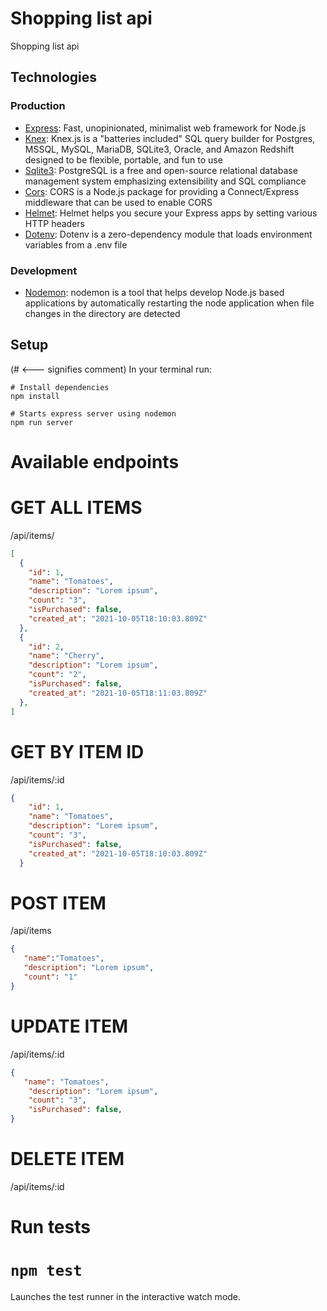 # Shopping list api
Shopping list api

## Technologies

### Production

- [Express](https://www.npmjs.com/package/express): Fast, unopinionated, minimalist web framework for Node.js
- [Knex](https://www.npmjs.com/package/knex): Knex.js is a "batteries included" SQL query builder for Postgres, MSSQL, MySQL, MariaDB, SQLite3, Oracle, and Amazon Redshift designed to be flexible, portable, and fun to use
- [Sqlite3](https://www.npmjs.com/package/postgres): PostgreSQL is a free and open-source relational database management system emphasizing extensibility and SQL compliance
- [Cors](https://www.npmjs.com/package/cors): CORS is a Node.js package for providing a Connect/Express middleware that can be used to enable CORS
- [Helmet](https://www.npmjs.com/package/helmet): Helmet helps you secure your Express apps by setting various HTTP headers
- [Dotenv](https://www.npmjs.com/package/dotenv): Dotenv is a zero-dependency module that loads environment variables from a .env file

### Development

- [Nodemon](https://www.npmjs.com/package/nodemon): nodemon is a tool that helps develop Node.js based applications by automatically restarting the node application when file changes in the directory are detected

## Setup

(# <--- signifies comment)
In your terminal run:

```
# Install dependencies
npm install

# Starts express server using nodemon
npm run server
```

# Available endpoints 

# GET ALL ITEMS
/api/items/

```json
[
  {
    "id": 1,
    "name": "Tomatoes",
    "description": "Lorem ipsum",
    "count": "3",
    "isPurchased": false,
    "created_at": "2021-10-05T18:10:03.809Z"
  },
  {
    "id": 2,
    "name": "Cherry",
    "description": "Lorem ipsum",
    "count": "2",
    "isPurchased": false,
    "created_at": "2021-10-05T18:11:03.809Z"
  },
]
```

# GET BY ITEM ID
/api/items/:id

```json
{
    "id": 1,
    "name": "Tomatoes",
    "description": "Lorem ipsum",
    "count": "3",
    "isPurchased": false,
    "created_at": "2021-10-05T18:10:03.809Z"
  }
 ```

# POST ITEM
/api/items

```json
{
   "name":"Tomatoes",
   "description": "Lorem ipsum",
   "count": "1"
}
```

# UPDATE ITEM
/api/items/:id

```json
{
   "name": "Tomatoes",
    "description": "Lorem ipsum",
    "count": "3",
    "isPurchased": false,
}
```

# DELETE ITEM
/api/items/:id


# Run tests
# `npm test`

Launches the test runner in the interactive watch mode.